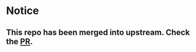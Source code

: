 # Notice

## This repo has been merged into upstream. Check the [PR](https://github.com/facebook/fbctf/pull/36).
